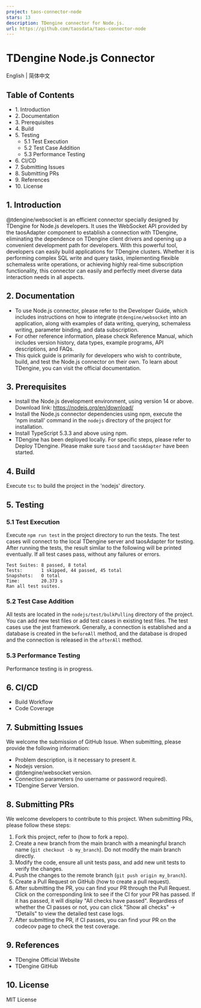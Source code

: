 ```yaml
---
project: taos-connector-node
stars: 13
description: TDengine connector for Node.js.
url: https://github.com/taosdata/taos-connector-node
---
```


TDengine Node.js Connector
==========================

  

English | 简体中文

Table of Contents
-----------------

-   1\. Introduction
-   2\. Documentation
-   3\. Prerequisites
-   4\. Build
-   5\. Testing
    -   5.1 Test Execution
    -   5.2 Test Case Addition
    -   5.3 Performance Testing
-   6\. CI/CD
-   7\. Submitting Issues
-   8\. Submitting PRs
-   9\. References
-   10\. License

1\. Introduction
----------------

@tdengine/websocket is an efficient connector specially designed by TDengine for Node.js developers. It uses the WebSocket API provided by the taosAdapter component to establish a connection with TDengine, eliminating the dependence on TDengine client drivers and opening up a convenient development path for developers. With this powerful tool, developers can easily build applications for TDengine clusters. Whether it is performing complex SQL write and query tasks, implementing flexible schemaless write operations, or achieving highly real-time subscription functionality, this connector can easily and perfectly meet diverse data interaction needs in all aspects.

2\. Documentation
-----------------

-   To use Node.js connector, please refer to the Developer Guide, which includes instructions on how to integrate `@tdengine/websocket` into an application, along with examples of data writing, querying, schemaless writing, parameter binding, and data subscription.
-   For other reference information, please check Reference Manual, which includes version history, data types, example programs, API descriptions, and FAQs.
-   This quick guide is primarily for developers who wish to contribute, build, and test the Node.js connector on their own. To learn about TDengine, you can visit the official documentation.

3\. Prerequisites
-----------------

-   Install the Node.js development environment, using version 14 or above. Download link: https://nodejs.org/en/download/
-   Install the Node.js connector dependencies using npm, execute the 'npm install' command in the `nodejs` directory of the project for installation.
-   Install TypeScript 5.3.3 and above using npm.
-   TDengine has been deployed locally. For specific steps, please refer to Deploy TDengine. Please make sure `taosd` and `taosAdapter` have been started.

4\. Build
---------

Execute `tsc` to build the project in the 'nodejs' directory.

5\. Testing
-----------

### 5.1 Test Execution

Execute `npm run test` in the project directory to run the tests. The test cases will connect to the local TDengine server and taosAdapter for testing. After running the tests, the result similar to the following will be printed eventually. If all test cases pass, without any failures or errors.

```
Test Suites: 8 passed, 8 total
Tests:       1 skipped, 44 passed, 45 total
Snapshots:   0 total
Time:        20.373 s
Ran all test suites.
```

### 5.2 Test Case Addition

All tests are located in the `nodejs/test/bulkPulling` directory of the project. You can add new test files or add test cases in existing test files. The test cases use the jest framework. Generally, a connection is established and a database is created in the `beforeAll` method, and the database is droped and the connection is released in the `afterAll` method.

### 5.3 Performance Testing

Performance testing is in progress.

6\. CI/CD
---------

-   Build Workflow
-   Code Coverage

7\. Submitting Issues
---------------------

We welcome the submission of GitHub Issue. When submitting, please provide the following information:

-   Problem description, is it necessary to present it.
-   Nodejs version.
-   @tdengine/websocket version.
-   Connection parameters (no username or password required).
-   TDengine Server Version.

8\. Submitting PRs
------------------

We welcome developers to contribute to this project. When submitting PRs, please follow these steps:

1.  Fork this project, refer to (how to fork a repo).
2.  Create a new branch from the main branch with a meaningful branch name (`git checkout -b my_branch`). Do not modify the main branch directly.
3.  Modify the code, ensure all unit tests pass, and add new unit tests to verify the changes.
4.  Push the changes to the remote branch (`git push origin my_branch`).
5.  Create a Pull Request on GitHub (how to create a pull request).
6.  After submitting the PR, you can find your PR through the Pull Request. Click on the corresponding link to see if the CI for your PR has passed. If it has passed, it will display "All checks have passed". Regardless of whether the CI passes or not, you can click "Show all checks" -> "Details" to view the detailed test case logs.
7.  After submitting the PR, if CI passes, you can find your PR on the codecov page to check the test coverage.

9\. References
--------------

-   TDengine Official Website
-   TDengine GitHub

10\. License
------------

MIT License
